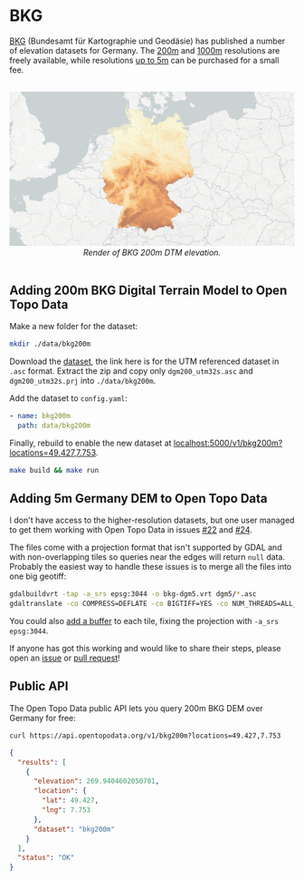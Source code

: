 # BKG

[BKG](https://www.bkg.bund.de/) (Bundesamt für Kartographie und Geodäsie) has published a number of elevation datasets for Germany. The [200m](http://gdz.bkg.bund.de/index.php/default/digitale-geodaten/digitale-gelandemodelle/digitales-gelandemodell-gitterweite-200-m-dgm200.html) and [1000m](https://gdz.bkg.bund.de/index.php/default/digitale-geodaten/digitale-gelandemodelle/digitales-gelandemodell-gitterweite-1000-m-dgm1000.html) resolutions are freely available, while resolutions [up to 5m](https://gdz.bkg.bund.de/index.php/default/digitale-geodaten/digitale-gelandemodelle.html) can be purchased for a small fee.



<p style="text-align:center; padding: 1rem 0">
  <img src="/img/bkg200m.png" alt="EU-DEM elevation">
  <br>
  <em>Render of BKG 200m DTM elevation.</em>
</p>


## Adding 200m BKG Digital Terrain Model to Open Topo Data

Make a new folder for the dataset:

```bash
mkdir ./data/bkg200m
```

Download the [dataset](https://daten.gdz.bkg.bund.de/produkte/dgm/dgm200/aktuell/dgm200.utm32s.gridascii.zip), the link here is for the UTM referenced dataset in `.asc` format. Extract the zip and copy only `dgm200_utm32s.asc` and `dgm200_utm32s.prj` into `./data/bkg200m`. 

Add the dataset to `config.yaml`:

```yaml
- name: bkg200m
  path: data/bkg200m
```

Finally, rebuild to enable the new dataset at [localhost:5000/v1/bkg200m?locations=49.427,7.753](http://localhost:5000/v1/bkg200m?locations=49.427,7.753).

```bash
make build && make run
```




## Adding 5m Germany DEM to Open Topo Data

I don't have access to the higher-resolution datasets, but one user managed to get them working with Open Topo Data in issues [#22](https://github.com/ajnisbet/opentopodata/issues/22) and [#24](https://github.com/ajnisbet/opentopodata/issues/24).

The files come with a projection format that isn't supported by GDAL and with non-overlapping tiles so queries near the edges will return `null` data. Probably the easiest way to handle these issues is to merge all the files into one big geotiff:


```bash
gdalbuildvrt -tap -a_srs epsg:3044 -o bkg-dgm5.vrt dgm5/*.asc
gdaltranslate -co COMPRESS=DEFLATE -co BIGTIFF=YES -co NUM_THREADS=ALL_CPUS bkg-dgm5.vrt bkg-dgm5.tif
```

You could also [add a buffer](../notes/buffering-tiles.md) to each tile, fixing the projection with `-a_srs epsg:3044`.

If anyone has got this working and would like to share their steps, please open an [issue](https://github.com/ajnisbet/opentopodata/issues) or [pull request](https://github.com/ajnisbet/opentopodata/pulls)!



## Public API

The Open Topo Data public API lets you query 200m BKG DEM over Germany for free:

```
curl https://api.opentopodata.org/v1/bkg200m?locations=49.427,7.753
```

```json
{
  "results": [
    {
      "elevation": 269.9404602050781, 
      "location": {
        "lat": 49.427, 
        "lng": 7.753
      },
      "dataset": "bkg200m"
    }
  ], 
  "status": "OK"
}
```

